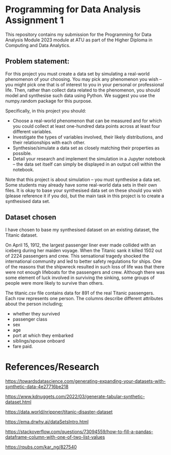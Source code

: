  # Programming for Data Analysis Assignment 1


This repository contains my submission for the Programming for Data Analysis Module 2023 module at ATU as part of the Higher Diploma in Computing and Data Analytics.

## Problem statement:

For this project you must create a data set by simulating a real-world phenomenon of your choosing. You may pick any phenomenon you wish – you might pick one that is of interest to you in your personal or professional life. Then, rather than collect data related to the phenomenon, you should model and synthesise such data using Python. We suggest you use the numpy.random package for this purpose.

Specifically, in this project you should:
- Choose a real-world phenomenon that can be measured and for which you could collect at least one-hundred data points across at least four different variables.
- Investigate the types of variables involved, their likely distributions, and their relationships with each other.
- Synthesise/simulate a data set as closely matching their properties as possible.
- Detail your research and implement the simulation in a Jupyter notebook – the data set itself can simply be displayed in an output cell within the notebook.

Note that this project is about simulation – you must synthesise a data set. Some students may already have some real-world data sets in their own files. It is okay to base your synthesised data set on these should you wish (please reference it if you do), but the main task in this project is to create a synthesised data set. 


## Dataset chosen

I have chosen to base my synthesised dataset on an existing dataset, the Titanic dataset.

On April 15, 1912, the largest passenger liner ever made collided with an iceberg during her maiden voyage. When the Titanic sank it killed 1502 out of 2224 passengers and crew. This sensational tragedy shocked the international community and led to better safety regulations for ships. One of the reasons that the shipwreck resulted in such loss of life was that there were not enough lifeboats for the passengers and crew. Although there was some element of luck involved in surviving the sinking, some groups of people were more likely to survive than others.

The titanic.csv file contains data for 891 of the real Titanic passengers. Each row represents one person. The columns describe different attributes about the person including;

- whether they survived 
- passenger class
- sex
- age
- port at which they embarked
- siblings/spouse onboard
- fare paid.



# References/Research

https://towardsdatascience.com/generating-expanding-your-datasets-with-synthetic-data-4e27716be218

https://www.kdnuggets.com/2022/03/generate-tabular-synthetic-dataset.html

https://data.world/nrippner/titanic-disaster-dataset

https://ema.drwhy.ai/dataSetsIntro.html

https://stackoverflow.com/questions/73094559/how-to-fill-a-pandas-dataframe-column-with-one-of-two-list-values

https://rpubs.com/kar_ng/827540

